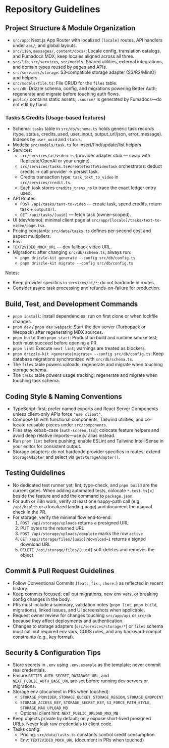 # Repository Guidelines

## Project Structure & Module Organization
- `src/app`: Next.js App Router with localized `[locale]` routes, API handlers under `api/`, and global layouts.
- `src/i18n`, `messages/`, `content/docs/`: Locale config, translation catalogs, and Fumadocs MDX; keep locales aligned across all three.
- `src/lib`, `src/services`, `src/models`: Shared utilities, external integrations, and domain types reused by pages and APIs.
- `src/services/storage`: S3‑compatible storage adapter (S3/R2/MinIO) and helpers.
- `src/models/file.ts`: File CRUD for the `files` table.
- `src/db`: Drizzle schema, config, and migrations powering Better Auth; regenerate and migrate before touching auth flows.
- `public/` contains static assets; `.source/` is generated by Fumadocs—do not edit by hand.

### Tasks & Credits (Usage‑based features)
- Schema: `tasks` table in `src/db/schema.ts` holds generic task records (type, status, credits_used, user_input, output_url/json, error_message). Indexes by `user_uuid` and `status`.
- Models: `src/models/task.ts` for insert/find/update/list helpers.
- Services:
  - `src/services/ai/video.ts` (provider adapter stub — swap with Replicate/OpenAI or your engine).
  - `src/services/tasks.ts#createTextToVideoTask` orchestrates: deduct credits → call provider → persist task.
  - Credits transaction type: `task_text_to_video` in `src/services/credit.ts`.
  - Each task stores `credits_trans_no` to trace the exact ledger entry used.
- API Routes:
  - `POST /api/tasks/text-to-video` — create task, spend credits, return task + `outputUrl`.
  - `GET /api/tasks/[uuid]` — fetch task (owner‑scoped).
- UI (dev/demo): minimal client page at `src/app/[locale]/tasks/text-to-video/page.tsx`.
 - Pricing constants: `src/data/tasks.ts` defines per‑second cost and aspect multipliers.
 - Env:
  - `TEXT2VIDEO_MOCK_URL` — dev fallback video URL.
- Migrations: after changing `src/db/schema.ts`, always run:
  - `pnpm drizzle-kit generate --config src/db/config.ts`
  - `pnpm drizzle-kit migrate --config src/db/config.ts`

Notes:
- Keep provider specifics in `services/ai/*`; do not hardcode in routes.
- Consider async task processing and refunds-on-failure for production.

## Build, Test, and Development Commands
- `pnpm install`: Install dependencies; run on first clone or when lockfile changes.
- `pnpm dev` / `pnpm dev:webpack`: Start the dev server (Turbopack or Webpack) after regenerating MDX sources.
- `pnpm build` then `pnpm start`: Production build and runtime smoke test; both must succeed before opening a PR.
- `pnpm lint`: Execute `next lint`; warnings are treated as blockers.
- `pnpm drizzle-kit <generate|migrate> --config src/db/config.ts`: Keep database migrations synchronized with `src/db/schema.ts`.
 - The `files` table powers uploads; regenerate and migrate when touching storage schema.
  - The `tasks` table powers usage tracking; regenerate and migrate when touching task schema.

## Coding Style & Naming Conventions
- TypeScript-first; prefer named exports and React Server Components unless client-only APIs force `"use client"`.
- Compose UI with functional components, Tailwind utilities, and co-locate reusable pieces under `src/components`.
- Files stay kebab-case (`auth-screen.tsx`); colocate feature helpers and avoid deep relative imports—use `@/` alias instead.
- Run `pnpm lint` before pushing; enable ESLint and Tailwind IntelliSense in your editor for consistent output.
 - Storage adapters: do not hardcode provider specifics in routes; extend `StorageAdapter` and select via `getStorageAdapter()`.

## Testing Guidelines
- No dedicated test runner yet; lint, type-check, and `pnpm build` are the current gates. When adding automated tests, colocate `*.test.ts[x]` beside the feature and add the command to `package.json`.
- For auth or i18n work, verify at least one happy-path call (e.g., `/api/health` or a localized landing page) and document the manual check in the PR.
 - For storage, verify the minimal flow end‑to‑end:
   1) `POST /api/storage/uploads` returns a presigned URL
   2) PUT bytes to the returned URL
   3) `POST /api/storage/uploads/complete` marks the row `active`
   4) `GET /api/storage/files/[uuid]?download=1` returns a signed download URL
   5) `DELETE /api/storage/files/[uuid]` soft‑deletes and removes the object

## Commit & Pull Request Guidelines
- Follow Conventional Commits (`feat:`, `fix:`, `chore:`) as reflected in recent history.
- Keep commits focused; call out migrations, new env vars, or breaking config changes in the body.
- PRs must include a summary, validation notes (`pnpm lint`, `pnpm build`, migrations), linked issues, and UI screenshots when applicable.
- Request owner review for changes touching `src/app/api` or `src/db` because they affect deployments and authentication.
 - Changes to storage adapters (`src/services/storage/*`) or `files` schema must call out required env vars, CORS rules, and any backward‑compat constraints (e.g., key format).

## Security & Configuration Tips
- Store secrets in `.env` using `.env.example` as the template; never commit real credentials.
- Ensure `BETTER_AUTH_SECRET`, `DATABASE_URL`, and `NEXT_PUBLIC_AUTH_BASE_URL` are set before running dev servers or migrations.
 - Storage env (document in PRs when touched):
   - `STORAGE_PROVIDER`, `STORAGE_BUCKET`, `STORAGE_REGION`, `STORAGE_ENDPOINT`
   - `STORAGE_ACCESS_KEY`, `STORAGE_SECRET_KEY`, `S3_FORCE_PATH_STYLE`, `STORAGE_MAX_UPLOAD_MB`
   - Optional client hint: `NEXT_PUBLIC_UPLOAD_MAX_MB`
 - Keep objects private by default; only expose short‑lived presigned URLs. Never leak raw credentials to client code.
 - Tasks config:
   - Pricing: `src/data/tasks.ts` constants control credit consumption.
   - Env: `TEXT2VIDEO_MOCK_URL` (document in PRs when touched)
